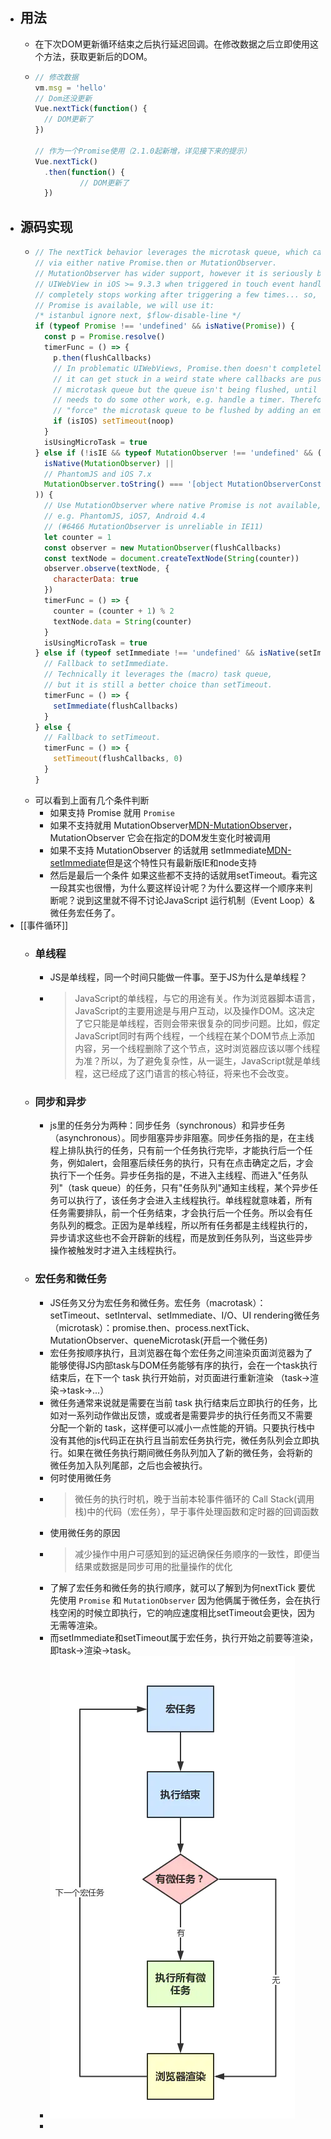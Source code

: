 - ## 用法
	- 在下次DOM更新循环结束之后执行延迟回调。在修改数据之后立即使用这个方法，获取更新后的DOM。
	- ```js
	  // 修改数据
	  vm.msg = 'hello'
	  // Dom还没更新
	  Vue.nextTick(function() {
	    // DOM更新了
	  })
	  
	  // 作为一个Promise使用（2.1.0起新增，详见接下来的提示）
	  Vue.nextTick()
	  	.then(function() {
	    		// DOM更新了
	  	})
	  ```
- ## 源码实现
	- ```js
	  // The nextTick behavior leverages the microtask queue, which can be accessed
	  // via either native Promise.then or MutationObserver.
	  // MutationObserver has wider support, however it is seriously bugged in
	  // UIWebView in iOS >= 9.3.3 when triggered in touch event handlers. It
	  // completely stops working after triggering a few times... so, if native
	  // Promise is available, we will use it:
	  /* istanbul ignore next, $flow-disable-line */
	  if (typeof Promise !== 'undefined' && isNative(Promise)) {
	    const p = Promise.resolve()
	    timerFunc = () => {
	      p.then(flushCallbacks)
	      // In problematic UIWebViews, Promise.then doesn't completely break, but
	      // it can get stuck in a weird state where callbacks are pushed into the
	      // microtask queue but the queue isn't being flushed, until the browser
	      // needs to do some other work, e.g. handle a timer. Therefore we can
	      // "force" the microtask queue to be flushed by adding an empty timer.
	      if (isIOS) setTimeout(noop)
	    }
	    isUsingMicroTask = true
	  } else if (!isIE && typeof MutationObserver !== 'undefined' && (
	    isNative(MutationObserver) ||
	    // PhantomJS and iOS 7.x
	    MutationObserver.toString() === '[object MutationObserverConstructor]'
	  )) {
	    // Use MutationObserver where native Promise is not available,
	    // e.g. PhantomJS, iOS7, Android 4.4
	    // (#6466 MutationObserver is unreliable in IE11)
	    let counter = 1
	    const observer = new MutationObserver(flushCallbacks)
	    const textNode = document.createTextNode(String(counter))
	    observer.observe(textNode, {
	      characterData: true
	    })
	    timerFunc = () => {
	      counter = (counter + 1) % 2
	      textNode.data = String(counter)
	    }
	    isUsingMicroTask = true
	  } else if (typeof setImmediate !== 'undefined' && isNative(setImmediate)) {
	    // Fallback to setImmediate.
	    // Technically it leverages the (macro) task queue,
	    // but it is still a better choice than setTimeout.
	    timerFunc = () => {
	      setImmediate(flushCallbacks)
	    }
	  } else {
	    // Fallback to setTimeout.
	    timerFunc = () => {
	      setTimeout(flushCallbacks, 0)
	    }
	  }
	  ```
	- 可以看到上面有几个条件判断
		- 如果支持 Promise 就用 `Promise`
		- 如果不支持就用 MutationObserver[MDN-MutationObserver](https://developer.mozilla.org/zh-CN/docs/Web/API/MutationObserver)，MutationObserver 它会在指定的DOM发生变化时被调用
		- 如果不支持 MutationObserver 的话就用 setImmediate[MDN-setImmediate](https://developer.mozilla.org/zh-CN/docs/Web/API/Window/setImmediate)但是这个特性只有最新版IE和node支持
		- 然后是最后一个条件 如果这些都不支持的话就用setTimeout。看完这一段其实也很懵，为什么要这样设计呢？为什么要这样一个顺序来判断呢？说到这里就不得不讨论JavaScript 运行机制（Event Loop）&微任务宏任务了。
- [[事件循环]]
	- ### 单线程
		- JS是单线程，同一个时间只能做一件事。至于JS为什么是单线程？
		- > JavaScript的单线程，与它的用途有关。作为浏览器脚本语言，JavaScript的主要用途是与用户互动，以及操作DOM。这决定了它只能是单线程，否则会带来很复杂的同步问题。比如，假定JavaScript同时有两个线程，一个线程在某个DOM节点上添加内容，另一个线程删除了这个节点，这时浏览器应该以哪个线程为准？所以，为了避免复杂性，从一诞生，JavaScript就是单线程，这已经成了这门语言的核心特征，将来也不会改变。
	- ### 同步和异步
		- js里的任务分为两种：同步任务（synchronous）和异步任务（asynchronous）。同步阻塞异步非阻塞。同步任务指的是，在主线程上排队执行的任务，只有前一个任务执行完毕，才能执行后一个任务，例如alert，会阻塞后续任务的执行，只有在点击确定之后，才会执行下一个任务。异步任务指的是，不进入主线程、而进入"任务队列"（task queue）的任务，只有"任务队列"通知主线程，某个异步任务可以执行了，该任务才会进入主线程执行。单线程就意味着，所有任务需要排队，前一个任务结束，才会执行后一个任务。所以会有任务队列的概念。正因为是单线程，所以所有任务都是主线程执行的，异步请求这些也不会开辟新的线程，而是放到任务队列，当这些异步操作被触发时才进入主线程执行。
	- ### 宏任务和微任务
		- JS任务又分为宏任务和微任务。宏任务（macrotask）：setTimeout、setInterval、setImmediate、I/O、UI rendering微任务（microtask）：promise.then、process.nextTick、MutationObserver、queneMicrotask(开启一个微任务)
		- 宏任务按顺序执行，且浏览器在每个宏任务之间渲染页面浏览器为了能够使得JS内部task与DOM任务能够有序的执行，会在一个task执行结束后，在下一个 task 执行开始前，对页面进行重新渲染 （task->渲染->task->...）
		- 微任务通常来说就是需要在当前 task 执行结束后立即执行的任务，比如对一系列动作做出反馈，或或者是需要异步的执行任务而又不需要分配一个新的 task，这样便可以减小一点性能的开销。只要执行栈中没有其他的js代码正在执行且当前宏任务执行完，微任务队列会立即执行。如果在微任务执行期间微任务队列加入了新的微任务，会将新的微任务加入队列尾部，之后也会被执行。
		- 何时使用微任务
		- > 微任务的执行时机，晚于当前本轮事件循环的 Call Stack(调用栈)中的代码（宏任务），早于事件处理函数和定时器的回调函数
		- 使用微任务的原因
		- > 减少操作中用户可感知到的延迟确保任务顺序的一致性，即便当结果或数据是同步可用的批量操作的优化
		- 了解了宏任务和微任务的执行顺序，就可以了解到为何nextTick 要优先使用 `Promise` 和 `MutationObserver` 因为他俩属于微任务，会在执行栈空闲的时候立即执行，它的响应速度相比setTimeout会更快，因为无需等渲染。
		- 而setImmediate和setTimeout属于宏任务，执行开始之前要等渲染，即task->渲染->task。
		- ![image.png](../assets/image_1661604774641_0.png)
		-